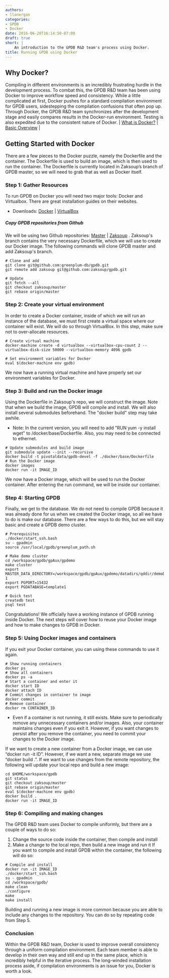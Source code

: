 ```yaml
---
authors:
- llonergan 
categories:
- GPDB
- Docker
date: 2016-06-20T16:14:50-07:00
draft: true
short: |
	An introduction to the GPDB R&D team's process using Docker.
title: Running GPDB using Docker
---
```


## Why Docker?
Compiling in different environments is an incredibly frustrating hurdle in the development process. To combat this, the GPDB R&D team has been using Docker to improve workflow speed and consistency. While a little complicated at first, Docker pushes for a standard compilation environment for GPDB users, sidestepping the compilation confusions that often pop up. Through Docker, the GPDB R&D team synchronizes after the development stage and easily compares results in the Docker-run environment. Testing is also expedited due to the consistent nature of Docker. | [What is Docker?](https://www.docker.com/what-docker) | [Basic Overview](http://www.troubleshooters.com/linux/docker/docker_newbie.htm) |

## Getting Started with Docker
There are a few pieces to the Docker puzzle, namely the Dockerfile and the container. The Dockerfile is used to build an image, which is then used to run the container. The Dockerfile is currently located in Zaksoup’s branch of GPDB master, so we will need to grab that as well as Docker itself. 

### Step 1: Gather Resources
To run GPDB on Docker you will need two major tools: Docker and Virtualbox. There are great installation guides on their websites.
* Downloads: [Docker](https://docs.docker.com/mac/) |
[VirtualBox](https://www.virtualbox.org/wiki/Downloads)

##### Copy GPDB repositories from Github
We will be using two Github repositories: [Master](https://github.com/greenplum-db/gpdb) | [Zaksoup](https://github.com/zaksoup/gpdb) . Zaksoup's branch contains the very necessary Dockerfile, which we will use to create our Docker image. The following commands will clone GPDB master and add Zaksoup's branch. 
```
# Clone and add
git clone git@github.com:greenplum-db/gpdb.git
git remote add zaksoup git@github.com:zaksoup/gpdb.git

# Update
git fetch --all
git checkout zaksoup/master
git rebase origin/master
```

### Step 2: Create your virtual environment
In order to create a Docker container, inside of which we will run an instance of the database, we must first create a virtual space where our container will exist. We will do so through VirtualBox. In this step, make sure not to over-allocate resources.
```
# Create virtual machine
docker-machine create -d virtualbox --virtualbox-cpu-count 2 --virtualbox-disk-size 50000 --virtualbox-memory 4096 gpdb

# Set environment variables for Docker
eval $(docker-machine env gpdb)
```
We now have a running virtual machine and have properly set our environment variables for Docker.

### Step 3: Build and run the Docker image
Using the Dockerfile in Zaksoup's repo, we will construct the image. Note that when we build the image, GPDB will compile and install. We will also install several submodules beforehand. The "docker build" step may take awhile.
* Note: In the current version, you will need to add "RUN yum -y install wget" to /docker/base/Dockerfile. Also, you may need to be connected to ethernet.

```
# Update submodules and build image
git submodule update --init --recursive
docker build -t pivotaldata/gpdb-devel -f ./docker/base/Dockerfile
# Run the Docker image
docker images
docker run -it IMAGE_ID
```

We now have a Docker image, which will be used to run the Docker container. After entering the run command, we will be inside our container.

### Step 4: Starting GPDB
Finally, we get to the database. We do not need to compile GPDB because it was already done for us when we created the Docker image, so all we have to do is make our database. There are a few ways to do this, but we will stay basic and create a GPDB demo cluster. 

```
# Prerequisites
./docker/start_ssh.bash
su - gpadmin 
source /usr/local/gpdb/greenplum_path.sh

# Make demo cluster
cd /workspace/gpdb/gpAux/gpdemo
make cluster 
export MASTER_DATA_DIRECTORY=/workspace/gpdb/gpAux/gpdemo/datadirs/qddir/demoDataDir-1
export PGPORT=15432
export PGDATABASE=template1

# Quick test
createdb test 
psql test
```

Congratulations! We officially have a working instance of GPDB running inside Docker. The next steps will cover how to reuse your Docker image and how to make changes to GPDB in Docker.

### Step 5: Using Docker images and containers
If you exit your Docker container, you can using these commands to use it again.

```
# Show running containers
docker ps
# Show all containers
docker ps -a
# Start a container and enter it
docker start ID
docker attach ID
# Commit changes in container to image
docker commit
# Remove container
docker rm CONTAINER_ID
```

* Even if a container is not running, it still exists. Make sure to periodically remove any unnecessary containers and/or images. Also, your container maintains changes even if you exit it. However, if you want changes to persist after you remove the container, you need to commit your changes to the Docker image. 

If we want to create a new container from a Docker image, we can use “docker run -it ID”. However, if we want a new, separate image we use “docker build .”. If we want to use changes from the remote repository, the following will update your local repo and build a new image: 

```
cd $HOME/workspace/gpdb
git status
git checkout zaksoup/master
git rebase origin/master
eval $(docker-machine env gpdb)
docker build .
docker run -it IMAGE_ID
```

### Step 6: Compiling and making changes
The GPDB R&D team uses Docker to compile uniformly, but there are a couple of ways to do so: 
1. Change the source code inside the container, then compile and install
2. Make a change to the local repo, then build a new image and run it
If you want to compile and install GPDB within the container, the following will do so:

```
# Compile and install
docker run -it IMAGE_ID
./docker/start_ssh.bash
su - gpadmin
cd /workspace/gpdb/
make clean
./configure
make
make install
```

Building and running a new image is more common because you are able to include any changes to the repository. You can do so by repeating code from Step 5. 

### Conclusion
Within the GPDB R&D team, Docker is used to improve overall consistency through a uniform compilation environment. Each team member is able to develop in their own way and still end up in the same place, which is incredibly helpful in the iterative process. The long-winded installation process aside, if compilation environments is an issue for you, Docker is worth a look.

